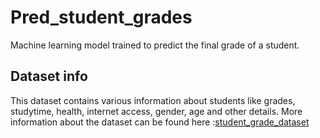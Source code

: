 # Pred_student_grades

Machine learning model trained to predict the final grade of a student.

## Dataset info

This dataset contains various information about students like grades, studytime, health, internet access, gender, age and other details.
More information about the dataset can be found here :[student_grade_dataset](https://archive.ics.uci.edu/ml/datasets/Student+Performance)
